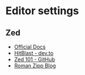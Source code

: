# Editor settings

## Zed

- [Official Docs](https://zed.dev/docs/)
- [HitBlast - dev.to](https://dev.to/hitblast/how-i-configured-the-zed-editor-for-daily-driving-4k2k)
- [Zed 101 - GitHub](https://github.com/jellydn/zed-101-setup)
- [Roman Zipp Blog](https://romanzipp.com/blog/must-have-zed-settings)
